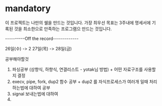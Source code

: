 # mandatory

이 프로젝트는 나만의 쉘을 만드는 것입니다.
가장 최우선 목표는 3주내에 명세서에 기록된 것을 최소한으로 만족하는 프로그램으 만드는 것입니다.

----------Off the record-------------

26일(수) -> 2
27일(목) -> 
28일(금)

공부해야할것
1. 파싱공부 (상향식, 하향식, 연결리스트 - yotak님 방법) + 어떤 자료구조를 사용할지 결정
2. execv, pipe, fork, dup2 함수 공부 + dup2 를 자식프로세스가 여러개 일때 처리하는법에 대하여 공부
3. signal 보내는법에 대하여 
4. 
